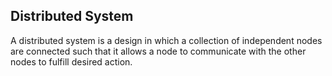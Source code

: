 ## Distributed System

A distributed system is a design in which a collection of independent nodes are connected such that it allows a node to communicate with the other nodes to fulfill desired action.
